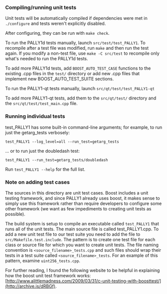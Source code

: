 ### Compiling/running unit tests

Unit tests will be automatically compiled if dependencies were met in `./configure`
and tests weren't explicitly disabled.

After configuring, they can be run with `make check`.

To run the PALLY1d tests manually, launch `src/test/test_PALLY1`. To recompile
after a test file was modified, run `make` and then run the test again. If you
modify a non-test file, use `make -C src/test` to recompile only what's needed
to run the PALLY1d tests.

To add more PALLY1d tests, add `BOOST_AUTO_TEST_CASE` functions to the existing
.cpp files in the `test/` directory or add new .cpp files that
implement new BOOST_AUTO_TEST_SUITE sections.

To run the PALLY1-qt tests manually, launch `src/qt/test/test_PALLY1-qt`

To add more PALLY1-qt tests, add them to the `src/qt/test/` directory and
the `src/qt/test/test_main.cpp` file.

### Running individual tests

test_PALLY1 has some built-in command-line arguments; for
example, to run just the getarg_tests verbosely:

    test_PALLY1 --log_level=all --run_test=getarg_tests

... or to run just the doubledash test:

    test_PALLY1 --run_test=getarg_tests/doubledash

Run `test_PALLY1 --help` for the full list.

### Note on adding test cases

The sources in this directory are unit test cases.  Boost includes a
unit testing framework, and since PALLY1 already uses boost, it makes
sense to simply use this framework rather than require developers to
configure some other framework (we want as few impediments to creating
unit tests as possible).

The build system is setup to compile an executable called `test_PALLY1`
that runs all of the unit tests.  The main source file is called
test_PALLY1.cpp. To add a new unit test file to our test suite you need 
to add the file to `src/Makefile.test.include`. The pattern is to create 
one test file for each class or source file for which you want to create 
unit tests.  The file naming convention is `<source_filename>_tests.cpp` 
and such files should wrap their tests in a test suite 
called `<source_filename>_tests`. For an example of this pattern, 
examine `uint256_tests.cpp`.

For further reading, I found the following website to be helpful in
explaining how the boost unit test framework works:
[http://www.alittlemadness.com/2009/03/31/c-unit-testing-with-boosttest/](http://archive.is/dRBGf).
